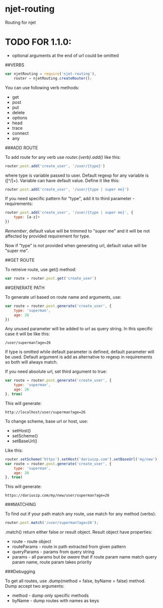 njet-routing
============

Routing for njet

# TODO FOR 1.1.0:
- optional arguments at the end of url could be omitted

##VERBS

```JavaScript
var njetRouting = require('njet-routing'),
    router = njetRouting.createRouter();
```

You can use following verb methods:
- get
- post
- put
- delete
- options
- head
- trace
- connect
- any

###ADD ROUTE

To add route for any verb use *router.{verb}.add()* like this:

```JavaScript
router.post.add('create_user', '/user/{type}')
```

where type is variable passed to user. Default regexp for any variable is ([^/]+).
Variable can have default value. Define it like this:

```JavaScript
router.post.add('create_user', '/user/{type | super me}')
```

If you need specific pattern for "type", add it to third parameter - requirements:
```JavaScript
router.post.add('create_user', '/user/{type | super me}', {
    type: [a-z]+
})
```

*Remember*, default value will be trimmed to "super me" and it will be not affected by provided requirement for type.

Now if "type" is not provided when generating url, default value will be "super me".

##GET ROUTE

To retreive route, use get() method:

```JavaScript
var route = router.post.get('create_user')
```

##GENERATE PATH

To generate url based on route name and arguments, use:

```JavaScript
var route = router.post.generate('create_user', {
    type: 'superman',
    age: 26
})
```

Any unused parameter will be added to url as query string. In this specific case it will be like this:
```
/user/superman?age=26
```

If type is omitted while default parameter is defined, default parameter will be used.
Default argument is add as alternative to regexp in requirements so both will always match.

If you need absolute url, set third argument to true:
```JavaScript
var route = router.post.generate('create_user', {
    type: 'superman',
    age: 26
}, true)
```

This will generate:
```
http://localhost/user/superman?age=26
```

To change scheme, base url or host, use:
- setHost()
- setScheme()
- setBaseUrl()

Like this:
```JavaScript
router.setScheme('https').setHost('dariuszp.com').setBaseUrl('my/new');
var route = router.post.generate('create_user', {
    type: 'superman',
    age: 26
}, true)
```

This will generate:
```
https://dariuszp.com/my/new/user/superman?age=26
```

###MATCHING

To find out if your path match any route, use match for any method (verbs):

```JavaScript
router.post.match('/user/superman?age=26');
```

.match() return either false or result object. Result object have properties:
- route - route object
- routeParams - route in path extracted from given pattern
- queryParams - params from query string
- params - all params but *be aware* that if route param name match query param name, route param takes priority

###Debugging

To get all routes, use .dump(method = false, byName = false) method. Dump accept two arguments:
- method - dump only specific methods
- byName - dump routes with names as keys